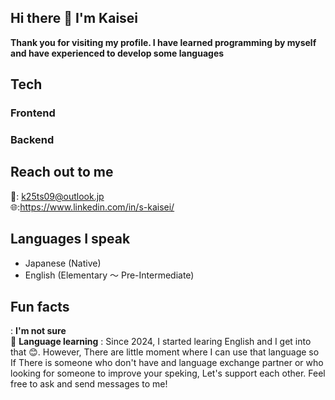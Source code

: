 ## Hi there 👋 I'm Kaisei
**Thank you for visiting my profile. I have learned programming by myself and have experienced to develop some languages**

## Tech
### Frontend
### Backend

## Reach out to me
📩: k25ts09@outlook.jp  
🌐:https://www.linkedin.com/in/s-kaisei/


## Languages I speak
- Japanese (Native)  
- English (Elementary ～ Pre-Intermediate) 
  


## Fun facts
: **I'm not sure**  
🌱 **Language learning** : Since 2024, I started learing English and I get into that 😊. However, There are little moment where I can use that language so If There is someone who don't have and language exchange partner or who looking for someone to improve your speking, Let's support each other. Feel free to ask and send messages to me!

<!--
**k-datacloud/k-datacloud** is a ✨ _special_ ✨ repository because its `README.md` (this file) appears on your GitHub profile.

Here are some ideas to get you started:

- 🔭 I’m currently working on ...
- 🌱 I’m currently learning ...
- 👯 I’m looking to collaborate on ...
- 🤔 I’m looking for help with ...
- 💬 Ask me about ...
- 📫 How to reach me: ...
- 😄 Pronouns: ...
- ⚡ Fun fact: ...
-->
